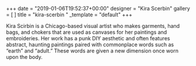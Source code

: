 +++
date = "2019-01-06T19:52:37+00:00"
designer = "Kira Scerbin"
gallery = [ ]
title = "kira-scerbin "
_template = "default"
+++

Kira Scirbin is a Chicago-based visual artist who makes garments, hand bags, and chokers that are used as canvases for her paintings and embroideries. Her work has a punk DIY aesthetic and often features abstract, haunting paintings paired with commonplace words such as “earth” and “adult.” These words are given a new dimension once worn upon the body.
